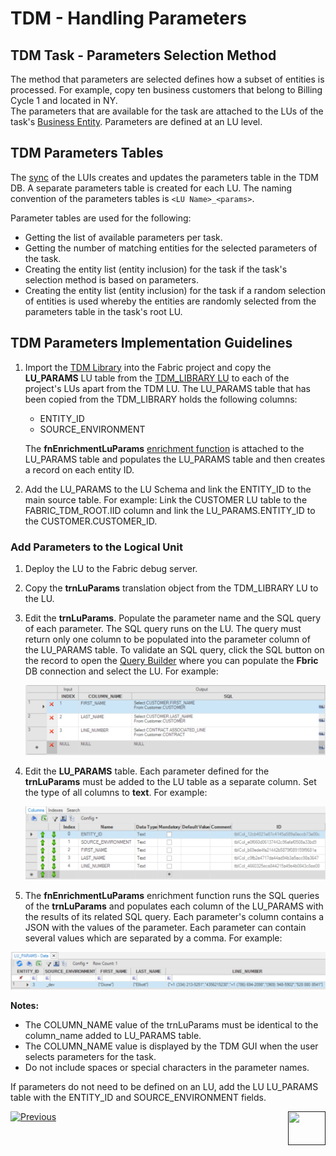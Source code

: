 # TDM - Handling Parameters 


## TDM Task - Parameters Selection Method

The method that parameters are selected defines how a subset of entities is processed. For example, copy ten business customers that belong to Billing Cycle 1 and located in NY.  
The parameters that are available for the task are attached to the LUs of the task's [Business Entity](/articles/TDM/tdm_overview/03_business_entity_overview.md). Parameters are defined at an LU level. 

## TDM Parameters Tables

The [sync](/articles/14_sync_LU_instance/01_sync_LUI_overview.md) of the LUIs creates and updates the parameters table in the TDM DB. A separate parameters table is created for each LU. The naming convention of the parameters tables is `<LU Name>_<params>`. 

Parameter tables are used for the following:

- Getting the list of available parameters per task.
- Getting the number of matching entities for the selected parameters of the task.
- Creating the entity list (entity inclusion) for the task if the task's selection method is based on parameters.
- Creating the entity list (entity inclusion) for the task if a random selection of entities is used whereby the entities are randomly selected from the parameters table in the task's root LU.  

## TDM Parameters Implementation Guidelines

1.  Import the [TDM Library](/articles/TDM/tdm_implementation/04_fabric_tdm_library.md) into the Fabric project and copy the **LU_PARAMS** LU table from the [TDM_LIBRARY LU](/articles/TDM/tdm_implementation/04_fabric_tdm_library.md#tdm_library-lu) to each of the project's LUs apart from the TDM LU. 
The LU_PARAMS table that has been copied from the TDM_LIBRARY holds the following columns:
    -  ENTITY_ID 
    -  SOURCE_ENVIRONMENT

    The **fnEnrichmentLuParams** [enrichment function](/articles/10_enrichment_function/01_enrichment_function_overview.md) is attached to the LU_PARAMS table and populates the LU_PARAMS table and then creates a record on each entity ID. 

2. Add the LU_PARAMS to the LU Schema and link the ENTITY_ID to the main source table. For example: Link the CUSTOMER LU table to the FABRIC_TDM_ROOT.IID column and link the LU_PARAMS.ENTITY_ID to the CUSTOMER.CUSTOMER_ID.

  ### Add Parameters to the Logical Unit

1. Deploy the LU to the Fabric debug server.

2. Copy the **trnLuParams** translation object from the TDM_LIBRARY LU to the LU. 

3. Edit the **trnLuParams**. Populate  the parameter name and the SQL query of each parameter. The SQL query runs on the LU. The query must return only one column to be populated into the parameter column of the LU_PARAMS table. To validate an SQL query, click the SQL button on the record to open the [Query Builder](/articles/11_query_builder/02_query_builder_window.md) where you can populate the **Fbric** DB connection and select the LU. For example:

    ![trnLuParams](images/trnLuParams_example.png)

4. Edit the **LU_PARAMS** table. Each parameter defined for the **trnLuParams** must be added to the LU table as a separate column. Set the type of all columns to **text**. For example:

    ![Lu_Params](images/lu_params_example.png)

5. The **fnEnrichmentLuParams** enrichment function runs the SQL queries of the **trnLuParams** and populates each column of the LU_PARAMS with the results of its related SQL query. Each parameter's column contains a JSON with the values of the parameter. Each parameter can contain several values which are separated by a comma. For example:

  ![lu params](images/populated_lu_params_example.png)

**Notes:**

- The COLUMN_NAME value of the trnLuParams must be identical to the column_name added to LU_PARAMS table.
- The COLUMN_NAME value is displayed by the TDM GUI when the user selects parameters for the task.
- Do not include spaces or special characters in the parameter names.
  
If parameters do not need to be defined on an LU, add the LU LU_PARAMS table with the ENTITY_ID and SOURCE_ENVIRONMENT fields.



[![Previous](/articles/images/Previous.png)](06_tdm_implementation_support_hierarchy.md)[<img align="right" width="60" height="54" src="/articles/images/Next.png">]()

